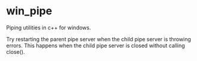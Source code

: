 # win_pipe

Piping utilities in c++ for windows.

Try restarting the parent pipe server when the child pipe server is throwing errors.
This happens when the child pipe server is closed without calling close().
